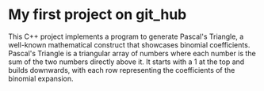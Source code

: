 # My first project on git_hub
This C++ project implements a program to generate Pascal's Triangle, a well-known mathematical construct that showcases binomial coefficients. Pascal's Triangle is a triangular array of numbers where each number is the sum of the two numbers directly above it. It starts with a 1 at the top and builds downwards, with each row representing the coefficients of the binomial expansion.


